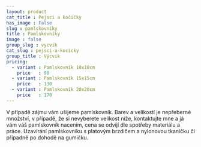 ```yaml
---
layout: product
cat_title : Pejsci a kočičky
has_image : False
slug : pamlskovniky
title : Pamlskovníky
image : false
group_slug : vycvik
cat_slug : pejsci-a-kocicky
group_title : Výcvik
pricing:
  - variant : Pamlskovník 10x10cm
    price   : 90
  - variant : Pamlskovník 15x15cm
    price   : 130
  - variant : Pamlskovník 20x20cm
    price   : 170
---
```


V případě zájmu vám ušijeme pamlskovník. Barev a velikostí je nepřeberné množství, v případě, že si nevyberete velikost níže, kontaktujte mne a já vám váš pamlskovník nacením, cena se odvíjí dle spotřeby materiálu a práce. Uzavírání pamlskovníku s platovým brzdičem a nylonovou tkaničku či případně po dohodě na gumičku.

